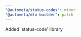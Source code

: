 ```yaml
---
"@autometa/status-codes": minor
"@autometa/dto-builder": patch
---
```


Added 'status-code' library
